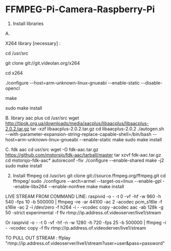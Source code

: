 # FFMPEG-Pi-Camera-Raspberry-Pi
1. Install libraries 

A.

X264 library [necessary] :

cd /usr/src

git clone git://git.videolan.org/x264

cd x264

./configure --host=arm-unknown-linux-gnueabi --enable-static --disable-opencl

make

sudo make install
 
B. library aac plus
 cd /usr/src 
wget http://tipok.org.ua/downloads/media/aacplus/libaacplus/libaacplus-2.0.2.tar.gz
tar -xzf libaacplus-2.0.2.tar.gz
cd libaacplus-2.0.2
./autogen.sh --with-parameter-expansion-string-replace-capable-shell=/bin/bash --host=arm-unknown-linux-gnueabi --enable-static
make
sudo make install

C. fdk aac
cd usr/src
wget -O fdk-aac.tar.gz https://github.com/mstorsjo/fdk-aac/tarball/master
tar xzvf fdk-aac.tar.gz
cd mstorsjo-fdk-aac*
autoreconf -fiv
./configure --enable-shared
make -j2
sudo make install

2. Install ffmpeg
cd /usr/src
git clone git://source.ffmpeg.org/ffmpeg.git
cd ffmpeg/
sudo ./configure --arch=armel --target-os=linux --enable-gpl --enable-libx264 --enable-nonfree
make
make install

LIVE STREAM FROM COMMAND LINE:
raspivid -o - -t 0 -vf -hf -w 960 -h 540 -fps 10 -b 500000 | ffmpeg -re -ar 44100 -ac 2 -acodec pcm_s16le -f s16le -ac 2 -i /dev/zero -f h264 -i - -vcodec copy -acodec aac -ab 128k -g 50 -strict experimental -f flv rtmp://ip.address.of.videoserver/live1/stream

Or
raspivid -o - -t 0 -vf -hf -n -w 1280 -h 720 -fps 25 -b 500000 | ffmpeg -i - -vcodec copy -f flv rtmp://ip.address.of.videoderver/live1/stream

TO PULL OUT STREAM :
ffplay "rtmp://ip.address.of.videoserver/live1/stream?user=user&pass=password"


 
